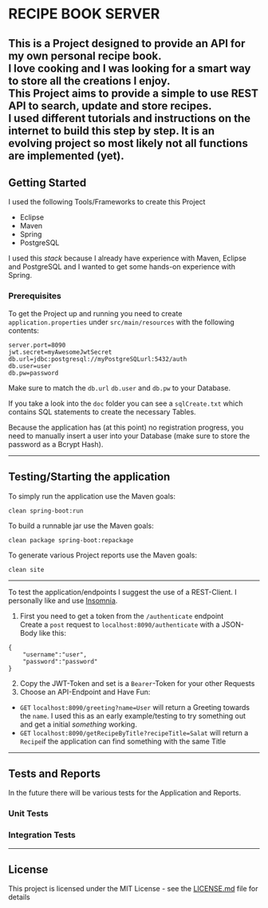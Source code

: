 # RECIPE BOOK SERVER

This is a Project designed to provide an API for my own personal recipe book.  
I love cooking and I was looking for a smart way to store all the creations I enjoy.  
This Project aims to provide a simple to use REST API to search, update and store recipes.  
I used different tutorials and instructions on the internet to build this step by step. It is an evolving project so most likely not all functions are implemented (yet).
---
## Getting Started

I used the following Tools/Frameworks to create this Project
+ Eclipse
+ Maven
+ Spring
+ PostgreSQL  

I used this *stack* because I already have experience with Maven, Eclipse and PostgreSQL and I wanted to get some hands-on experience with Spring.

### Prerequisites

To get the Project up and running you need to create `application.properties` under `src/main/resources` with the following contents: 
```
server.port=8090
jwt.secret=myAwesomeJwtSecret
db.url=jdbc:postgresql://myPostgreSQLurl:5432/auth
db.user=user
db.pw=password
```
Make sure to match the `db.url` `db.user` and `db.pw` to your Database.  

If you take a look into the `doc` folder you can see a `sqlCreate.txt` which contains SQL statements to create the necessary Tables.

Because the application has (at this point) no registration progress, you need to manually insert a user into your Database (make sure to store the password as a Bcrypt Hash).  
 
---
## Testing/Starting the application

To simply run the application use the Maven goals:
```
clean spring-boot:run
```
To build a runnable jar use the Maven goals:
```
clean package spring-boot:repackage
```
To generate various Project reports use the Maven goals:
```
clean site
```
---
To test the application/endpoints I suggest the use of a REST-Client. I personally like and use [Insomnia](https://insomnia.rest/).  
1. First you need to get a token from the `/authenticate` endpoint   
Create a `post` request to `localhost:8090/authenticate` with a JSON-Body like this:  
```
{
	"username":"user",
	"password":"password"
}
```
2. Copy the JWT-Token and set is a `Bearer`-Token for your other Requests  
3. Choose an API-Endpoint and Have Fun:  
  + `GET` `localhost:8090/greeting?name=User` will return a Greeting towards the `name`. I used this as an early example/testing to try something out and get a initial *something* working.
  + `GET` `localhost:8090/getRecipeByTitle?recipeTitle=Salat` will return a `Recipe`if the application can find something with the same Title 
 
---
## Tests and Reports

In the future there will be various tests for the Application and Reports. 

### Unit Tests
### Integration Tests
---
## License
This project is licensed under the MIT License - see the [LICENSE.md](LICENSE.md) file for details
